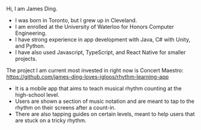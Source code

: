 Hi, I am James Ding.
- I was born in Toronto, but I grew up in Cleveland.
- I am enrolled at the University of Waterloo for Honors Computer Engineering.
- I have strong experience in app development with Java, C# with Unity, and Python.
- I have also used Javascript, TypeScript, and React Native for smaller projects.

The project I am current most invested in right now is Concert Maestro:
https://github.com/james-ding-loves-igloos/rhythm-learning-app
- It is a mobile app that aims to teach musical rhythm counting at the high-school level.
- Users are shown a section of music notation and are meant to tap to the rhythm on their screens after a count-in.
- There are also tapping guides on certain levels, meant to help users that are stuck on a tricky rhythm.

